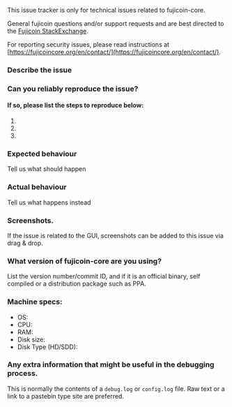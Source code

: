 <!--- Remove sections that do not apply -->

This issue tracker is only for technical issues related to fujicoin-core.

General fujicoin questions and/or support requests and are best directed to the [Fujicoin StackExchange](https://fujicoin.stackexchange.com).

For reporting security issues, please read instructions at [https://fujicoincore.org/en/contact/](https://fujicoincore.org/en/contact/).

### Describe the issue

### Can you reliably reproduce the issue?
#### If so, please list the steps to reproduce below:
1.
2.
3.

### Expected behaviour
Tell us what should happen

### Actual behaviour
Tell us what happens instead

### Screenshots.
If the issue is related to the GUI, screenshots can be added to this issue via drag & drop.

### What version of fujicoin-core are you using?
List the version number/commit ID, and if it is an official binary, self compiled or a distribution package such as PPA.

### Machine specs:
- OS:
- CPU:
- RAM:
- Disk size:
- Disk Type (HD/SDD):

### Any extra information that might be useful in the debugging process.
This is normally the contents of a `debug.log` or `config.log` file. Raw text or a link to a pastebin type site are preferred.
